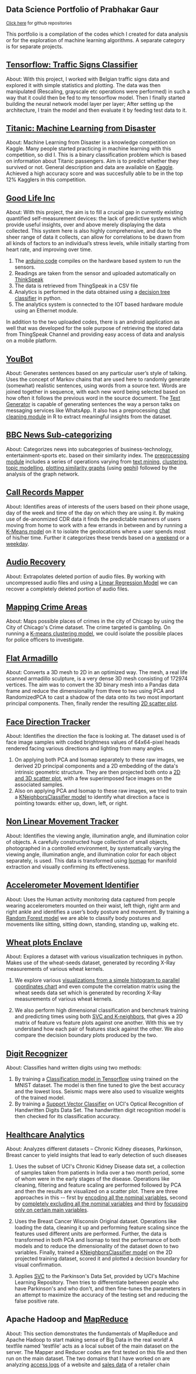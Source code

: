 ## Data Science Portfolio of Prabhakar Gaur
<sub> [Click here](https://github.com/gaurprabhakar94) for github repositories</sub>

This portfolio is a compilation of the codes which I created for data analysis or for the exploration of machine learning algorithms. A separate category is for separate projects.

## [Tensorflow: Traffic Signs Classifier](https://github.com/gaurprabhakar94/Tensorflow)

About: With this project, I worked with Belgian traffic signs data and explored it with simple statistics and plotting. The data was then manipulated (Rescaling, grayscale etc operations were performed) in such a way that it could then be fed to my tensorflow model. Then I finally started building the neural network model layer per layer; After setting up the architecture, I train the model and then evaluate it by feeding test data to it.

## [Titanic: Machine Learning from Disaster](https://github.com/gaurprabhakar94/Titanic-Survival-Prediction/blob/master/Titanic%20Survival%20Prediction.py)

About: Machine Learning from Disaster is a knowledge competition on Kaggle. Many people started practicing in machine learning with this competition, so did I. This is a binary classification problem which is based on information about Titanic passengers. Aim is to predict whether they survived or not. General description and data are available on [Kaggle](https://www.kaggle.com/c/titanic). Achieved a high accuracy score and was succesfully able to be in the top 12% Kagglers in this competition. 

## [Good Life Inc](https://github.com/gaurprabhakar94/Good-Life-Inc)

About: With this project, the aim is to fill a crucial gap in currently existing quantified self-measurement devices: the lack of predictive systems which provide useful insights, over and above merely displaying the data collected. This system here is also highly comprehensive, and due to the sheer range of data it collects, can allow for correlations to be drawn from all kinds of factors to an individual’s stress levels, while initially starting from heart rate, and improving over time.
1. The [arduino code](https://github.com/gaurprabhakar94/Good-Life-Inc/blob/master/Arduino%20Code/Iot_Device_Code.ina/Iot_Device_Code.ina.ino) compiles on the hardware based system to run the sensors.
2. Readings are taken from the sensor and uploaded automatically on [ThinkSpeak](https://thingspeak.com/) 
3. The data is retrieved from ThingSpeak in a CSV file 
4. Analytics is performed in the data obtained using a [decision tree classifier](https://github.com/gaurprabhakar94/Good-Life-Inc/blob/master/Python%20Code/Stressed%20Analysis.py) in python.
5. The analytics system is connected to the IOT based hardware module using an Ethernet module.

In addition to the two uploaded codes, there is an android application as well that was developed for the sole purpose of retrieving the stored data from ThingSpeak Channel and providing easy access of data and analysis on a mobile platform.

## [YouBot](https://github.com/gaurprabhakar94/YouBot)

About: Generates sentences based on any particular user’s style of talking. Uses the concept of Markov chains that are used here to randomly generate (somewhat) realistic sentences, using words from a source text. Words are joined together in sequence, with each new word being selected based on how often it follows the previous word in the source document. The [Text Generator](https://github.com/gaurprabhakar94/YouBot/blob/master/Markov%20Text%20Generator/markov.py) is capable of generating sentences the way a person talks on messaging services like WhatsApp. It also has a preprocessing [chat cleaning module](https://github.com/gaurprabhakar94/YouBot/blob/master/Cleaning%20Whatsapp%20Chat/cleaning_chat.R) in R to extract meaningful insights from the dataset.

## [BBC News Sub-categorizing](https://github.com/gaurprabhakar94/BBC-News-Sub-categorization)

About: Categorizes news into subcategories of business-technology, entertainment-sports etc. based on their similarity index. The [preprocessing module](https://github.com/gaurprabhakar94/BBC-News-Sub-categorization) includes a series of operations varying from [text mining](https://github.com/gaurprabhakar94/BBC-News-Sub-categorization/blob/master/1%20Mining/Text_Mining.R), [clustering](https://github.com/gaurprabhakar94/BBC-News-Sub-categorization/blob/master/2%20Clustering/Cluster%20Analysis.R), [topic modelling](https://github.com/gaurprabhakar94/BBC-News-Sub-categorization/blob/master/3%20Topic%20Modelling/TopicModelling.R), [plotting similarity graphs](https://github.com/gaurprabhakar94/BBC-News-Sub-categorization/blob/master/4%20Network%20Graphs/NetworkGraph.R) (using [gephi](https://gephi.org/)) followed by the analysis of the graph network.

## [Call Records Mapper](https://github.com/gaurprabhakar94/MappingAreas)

About: Identifies areas of interests of the users based on their phone usage, day of the week and time of the day on which they are using it. By making use of de-anonmized CDR data it finds the predictable manners of users moving from home to work with a few errands in between and by running a [K-Means model](https://github.com/gaurprabhakar94/MappingAreas) on it to isolate the geolocations where a user spends most of his/her time. Further it categorizes these trends based on a [weekend](https://github.com/gaurprabhakar94/MappingAreas/blob/master/MappingCallRecordsWeekends.ipynb)  or a [weekday](https://github.com/gaurprabhakar94/MappingAreas/blob/master/MappingCallRecordsWeekdays.ipynb).

## [Audio Recovery](https://github.com/gaurprabhakar94/AudioRecovery/blob/master/AudioRecovery.ipynb)

About: Extrapolates deleted portion of audio files. By working with uncompressed audio files and using a [Linear Regression Model](https://github.com/gaurprabhakar94/AudioRecovery/blob/master/AudioRecovery.ipynb) we can recover a completely deleted portion of audio files.

## [Mapping Crime Areas](https://github.com/gaurprabhakar94/MappingAreas)

About: Maps possible places of crimes in the city of Chicago by using the City of Chicago's Crime dataset. The crime targeted is gambling. On running a [K-means clustering model](https://github.com/gaurprabhakar94/MappingAreas/blob/master/MappingCrimeAreas.ipynb), we could isolate the possible places for police officers to investigate.

## [Flat Armadillo](https://github.com/gaurprabhakar94/ArmadilloFlattening)

About: Converts a 3D mesh to 2D in an optimized way. The mesh, a real life scanned armadillo sculpture, is a very dense 3D mesh consisting of 172974 vertices. The aim was to convert the 3D binary mesh into a Pandas data frame and reduce the dimensionality from three to two using PCA and RandomizedPCA to cast a shadow of the data onto its two most important principal components. Then, finally render the resulting [2D scatter plot](https://github.com/gaurprabhakar94/ArmadilloFlattening/blob/master/Armadillo.ipynb).

## [Face Direction Tracker](https://github.com/gaurprabhakar94/FaceDirectionTracker) 

About: Identifies the direction the face is looking at. The dataset used is of face image samples with coded brightness values of 64x64-pixel heads rendered facing various directions and lighting from many angles.
1. On applying both PCA and Isomap separately to these raw images, we derived 2D principal components and a 2D embedding of the data's intrinsic geometric structure. They are then projected both onto a [2D and 3D scatter plot](https://github.com/gaurprabhakar94/FaceDirectionTracker/blob/master/DimensionalityReduction_FaceDirectionTracker.ipynb), with a few superimposed face images on the associated samples.
2. Also on applying PCA and Isomap to these raw images, we tried to train a [KNeighborsClassifier model](https://github.com/gaurprabhakar94/FaceDirectionTracker/blob/master/KNeighborsClassifier_FaceDirectionTracker.ipynb) to identify what direction a face is pointing towards: either up, down, left, or right.

## [Non Linear Movement Tracker](https://github.com/gaurprabhakar94/NonLinearMovementTracker/blob/master/NonLinearMovements_Isomap.ipynb)

About: Identifies the viewing angle, illumination angle, and illumination color of objects. A carefully constructed huge collection of small objects, photographed in a controlled environment, by systematically varying the viewing angle, illumination angle, and illumination color for each object separately, is used. This data is transformed using [Isomap](https://github.com/gaurprabhakar94/NonLinearMovementTracker/blob/master/NonLinearMovements_Isomap.ipynb) for manifold extraction and visually confirming its effectiveness.

## [Accelerometer Movement Identifier](https://github.com/gaurprabhakar94/AccelerometerMovementIdentifier/blob/master/Posture_And_Movement_Identifier.ipynb)

About: Uses the Human activity monitoring data captured from people wearing accelerometers mounted on their waist, left thigh, right arm and right ankle and identifies a user’s body posture and movement. By training a [Random Forest model](https://github.com/gaurprabhakar94/AccelerometerMovementIdentifier/blob/master/Posture_And_Movement_Identifier.ipynb) we are able to classify body postures and movements like sitting, sitting down, standing, standing up, walking etc.

## [Wheat plots Enclave](https://github.com/gaurprabhakar94/WheatPlotsEnclave)

About: Explores a dataset with various visualization techniques in python. Makes use of the wheat-seeds dataset, generated by recording X-Ray measurements of various wheat kernels.
1. We explore various [visualizations from a simple histogram to parallel coordinates chart](https://github.com/gaurprabhakar94/WheatPlotsEnclave/blob/master/Wheat%20plots%20Enclave.ipynb) and even compute the correlation matrix using the wheat seeds data set which is generated by recording X-Ray measurements of various wheat kernels.

2. We also perform high dimensional classification and benchmark training and predicting times using both [SVC and K-neighbors](https://github.com/gaurprabhakar94/WheatPlotsEnclave/blob/master/SVC_KNeighbors_Training_Scoring.ipynb), that gives a 2D matrix of feature vs feature plots against one another. With this we try understand how each pair of features stack against the other. We also compare the decision boundary plots produced by the two.

## [Digit Recognizer](http://localhost:8888/tree/Desktop/Github%20Repos/DigitRecognition)

About: Classifies hand written digits using two methods:
1. By training a [Classification model in Tensorflow](https://github.com/gaurprabhakar94/DigitRecognition/blob/master/Digit%20Recognition%20with%20Seismic%20map.ipynb) using trained on the MNIST dataset. The model is then fine tuned to give the best accuracy and the lowest loss. Seismic maps were also used to visualize weights of the trained model.
2. By training a [Support Vector Classifier](https://github.com/gaurprabhakar94/Dat210x/blob/master/6_Data%20Modelling_2/assignment2.py) on UCI's Optical Recognition of Handwritten Digits Data Set. The handwritten digit recognition model is then checked for its classification accuracy.



## [Healthcare Analytics](https://github.com/gaurprabhakar94/HealthcareAnalytics)

About: Analyzes different datasets – Chronic Kidney diseases, Parkinson, Breast cancer to yield insights that lead to early detection of such diseases

1. Uses the subset of UCI's Chronic Kidney Disease data set, a collection of samples taken from patients in India over a two month period, some of whom were in the early stages of the disease. Operations like cleaning, filtering and feature scaling are performed followed by PCA and then the results are visualized on a scatter plot. There are three approaches in this -- first by [encoding all the nominal variables](https://github.com/gaurprabhakar94/HealthcareAnalytics/blob/master/ChronicKidneyDisease_DimensionalityReduction_with_Nominal.ipynb), second by [completely excluding all the nominal variables](https://github.com/gaurprabhakar94/HealthcareAnalytics/blob/master/ChronicKidneyDisease_DimensionalityReduction_without_Nominal.ipynb) and third by [focussing only on certain main variables](https://github.com/gaurprabhakar94/HealthcareAnalytics/blob/master/ChronicKidneyDisease_DimensionalityReduction.ipynb).

2. Uses the Breast Cancer Wisconsin Original dataset. Operations like loading the data, cleaning it up and performing feature scaling since the features used different units are performed. Further, the data is transformed in both PCA and Isomap to test the performance of both models and to reduce the dimensionality of the dataset down to two variables. Finally, trained a [KNeighborsClassifier model](https://github.com/gaurprabhakar94/HealthcareAnalytics/blob/master/BreastCancerClassification.ipynb) on the 2D projected training dataset, scored it and plotted a decision boundary for visual confirmation.

3. Applies [SVC](https://github.com/gaurprabhakar94/HealthcareAnalytics/blob/master/ParkinsonsDisease_Classification.ipynb) to the Parkinson's Data Set, provided by UCI's Machine Learning Repository. Then tries to differentiate between people who have Parkinson's and who don't, and then fine-tunes the parameters in an attempt to maximize the accuracy of the testing set and reducing the false positive rate.

## Apache Hadoop and [MapReduce](https://github.com/gaurprabhakar94/Hadoop-and-MapReduce)

About: This section demonstrates the fundamentals of MapReduce and Apache Hadoop to start making sense of Big Data in the real world!
A textfile named 'testfile' acts as a local subset of the main dataset on the server. The Mapper and Reducer codes are first tested on this file and then run on the main dataset. The two domains that I have worked on are analyzing [access logs](https://github.com/gaurprabhakar94/Hadoop-and-MapReduce/tree/master/Access%20Log/assignment4) of a website and [sales data](https://github.com/gaurprabhakar94/Hadoop-and-MapReduce/tree/master/Purchases%20Data/assignment1) of a retailer chain
